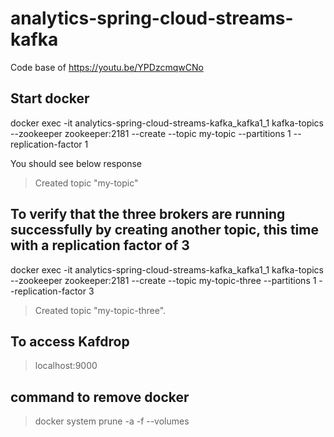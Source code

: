 # analytics-spring-cloud-streams-kafka

Code base of https://youtu.be/YPDzcmqwCNo


## Start docker
docker exec -it analytics-spring-cloud-streams-kafka_kafka1_1 kafka-topics --zookeeper zookeeper:2181 --create --topic my-topic --partitions 1 --replication-factor 1

You should see below response
> Created topic "my-topic"

## To verify that the three brokers are running successfully by creating another topic, this time with a replication factor of 3
docker exec -it analytics-spring-cloud-streams-kafka_kafka1_1 kafka-topics --zookeeper zookeeper:2181 --create --topic my-topic-three --partitions 1 --replication-factor 3
> Created topic "my-topic-three".


## To access Kafdrop 
 > localhost:9000

## command to remove docker
 > docker system prune -a -f --volumes
